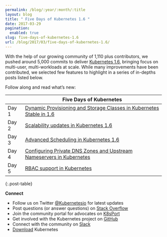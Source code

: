 ```yaml
---
permalink: /blog/:year/:month/:title
layout: blog
title: " Five Days of Kubernetes 1.6 "
date: 2017-03-29
pagination:
  enabled: true
slug: five-days-of-kubernetes-1.6
url: /blog/2017/03/five-days-of-kubernetes-1.6/
---
```


With the help of our growing community of 1,110 plus contributors, we pushed around 5,000 commits to deliver [Kubernetes 1.6](http://blog.kubernetes.io/2017/03/kubernetes-1.6-multi-user-multi-workloads-at-scale.html), bringing focus on multi-user, multi-workloads at scale. While many improvements have been contributed, we selected few features to highlight in a series of in-depths posts listed below.&nbsp;  

Follow along and read what’s new:  

|| Five Days of Kubernetes|
|-|-|
| Day 1 | [Dynamic Provisioning and Storage Classes in Kubernetes Stable in 1.6](http://blog.kubernetes.io/2017/03/dynamic-provisioning-and-storage-classes-kubernetes.html) |
| Day 2 | [Scalability updates in Kubernetes 1.6](http://blog.kubernetes.io/2017/03/scalability-updates-in-kubernetes-1.6.html) |
| Day 3 | [Advanced Scheduling in Kubernetes 1.6](http://blog.kubernetes.io/2017/03/advanced-scheduling-in-kubernetes.html) |
| Day 4 | [Configuring Private DNS Zones and Upstream Nameservers in Kubernetes](http://blog.kubernetes.io/2017/04/configuring-private-dns-zones-upstream-nameservers-kubernetes.html) |
|Day 5 |  [RBAC support in Kubernetes](http://blog.kubernetes.io/2017/04/rbac-support-in-kubernetes.html) |
{:.post-table}


**Connect**

- Follow us on Twitter&nbsp;[@Kubernetesio](https://twitter.com/kubernetesio) for latest updates
- Post questions (or answer questions) on&nbsp;[Stack Overflow](http://stackoverflow.com/questions/tagged/kubernetes)
- Join the community portal for advocates on&nbsp;[K8sPort](http://k8sport.org/)
- Get involved with the Kubernetes project on&nbsp;[GitHub](https://github.com/kubernetes/kubernetes)
- Connect with the community on&nbsp;[Slack](http://slack.k8s.io/)
- [Download](http://get.k8s.io/) Kubernetes
